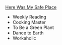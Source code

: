 [Here Was My Safe Place](https://fishfourteen.github.io/)
- Weekly Reading
- Cooking Master
- To Be a Green Plant
- Dance to Earth
- Workaholic
